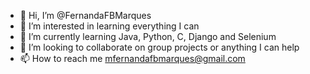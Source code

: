 - 👋 Hi, I’m @FernandaFBMarques
- 👀 I’m interested in learning everything I can
- 🌱 I’m currently learning Java, Python, C, Django and Selenium
- 💞️ I’m looking to collaborate on group projects or anything I can help
- 📫 How to reach me mfernandafbmarques@gmail.com

<!---
FernandaFBMarques/FernandaFBMarques is a ✨ special ✨ repository because its `README.md` (this file) appears on your GitHub profile.
You can click the Preview link to take a look at your changes.
--->
